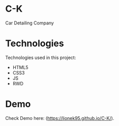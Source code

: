# C-K

Car Detailing Company

# Technologies

Technologies used in this project:
- HTML5
- CSS3
- JS
- RWD

# Demo

Check Demo here: (https://lionek95.github.io/C-K/).
